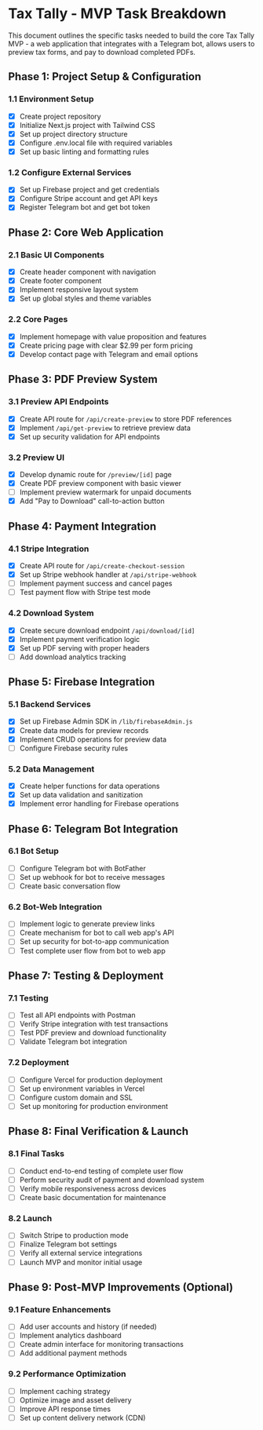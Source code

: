 # Tax Tally - MVP Task Breakdown

This document outlines the specific tasks needed to build the core Tax Tally MVP - a web application that integrates with a Telegram bot, allows users to preview tax forms, and pay to download completed PDFs.

## Phase 1: Project Setup & Configuration

### 1.1 Environment Setup
- [x] Create project repository
- [x] Initialize Next.js project with Tailwind CSS
- [x] Set up project directory structure
- [x] Configure .env.local file with required variables
- [x] Set up basic linting and formatting rules

### 1.2 Configure External Services
- [x] Set up Firebase project and get credentials
- [x] Configure Stripe account and get API keys
- [x] Register Telegram bot and get bot token

## Phase 2: Core Web Application

### 2.1 Basic UI Components
- [x] Create header component with navigation
- [x] Create footer component
- [x] Implement responsive layout system
- [x] Set up global styles and theme variables

### 2.2 Core Pages
- [x] Implement homepage with value proposition and features
- [x] Create pricing page with clear $2.99 per form pricing
- [x] Develop contact page with Telegram and email options

## Phase 3: PDF Preview System

### 3.1 Preview API Endpoints
- [x] Create API route for `/api/create-preview` to store PDF references
- [x] Implement `/api/get-preview` to retrieve preview data
- [x] Set up security validation for API endpoints

### 3.2 Preview UI
- [x] Develop dynamic route for `/preview/[id]` page
- [x] Create PDF preview component with basic viewer
- [ ] Implement preview watermark for unpaid documents
- [x] Add "Pay to Download" call-to-action button

## Phase 4: Payment Integration

### 4.1 Stripe Integration
- [x] Create API route for `/api/create-checkout-session`
- [x] Set up Stripe webhook handler at `/api/stripe-webhook`
- [ ] Implement payment success and cancel pages
- [ ] Test payment flow with Stripe test mode

### 4.2 Download System
- [x] Create secure download endpoint `/api/download/[id]`
- [x] Implement payment verification logic
- [x] Set up PDF serving with proper headers
- [ ] Add download analytics tracking

## Phase 5: Firebase Integration

### 5.1 Backend Services
- [x] Set up Firebase Admin SDK in `/lib/firebaseAdmin.js`
- [x] Create data models for preview records
- [x] Implement CRUD operations for preview data
- [ ] Configure Firebase security rules

### 5.2 Data Management
- [x] Create helper functions for data operations
- [x] Set up data validation and sanitization
- [x] Implement error handling for Firebase operations

## Phase 6: Telegram Bot Integration

### 6.1 Bot Setup
- [ ] Configure Telegram bot with BotFather
- [ ] Set up webhook for bot to receive messages
- [ ] Create basic conversation flow

### 6.2 Bot-Web Integration
- [ ] Implement logic to generate preview links
- [ ] Create mechanism for bot to call web app's API
- [ ] Set up security for bot-to-app communication
- [ ] Test complete user flow from bot to web app

## Phase 7: Testing & Deployment

### 7.1 Testing
- [ ] Test all API endpoints with Postman
- [ ] Verify Stripe integration with test transactions
- [ ] Test PDF preview and download functionality
- [ ] Validate Telegram bot integration

### 7.2 Deployment
- [ ] Configure Vercel for production deployment
- [ ] Set up environment variables in Vercel
- [ ] Configure custom domain and SSL
- [ ] Set up monitoring for production environment

## Phase 8: Final Verification & Launch

### 8.1 Final Tasks
- [ ] Conduct end-to-end testing of complete user flow
- [ ] Perform security audit of payment and download system
- [ ] Verify mobile responsiveness across devices
- [ ] Create basic documentation for maintenance

### 8.2 Launch
- [ ] Switch Stripe to production mode
- [ ] Finalize Telegram bot settings
- [ ] Verify all external service integrations
- [ ] Launch MVP and monitor initial usage

## Phase 9: Post-MVP Improvements (Optional)

### 9.1 Feature Enhancements
- [ ] Add user accounts and history (if needed)
- [ ] Implement analytics dashboard
- [ ] Create admin interface for monitoring transactions
- [ ] Add additional payment methods

### 9.2 Performance Optimization
- [ ] Implement caching strategy
- [ ] Optimize image and asset delivery
- [ ] Improve API response times
- [ ] Set up content delivery network (CDN)
